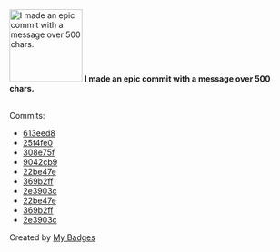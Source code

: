 <img src="https://my-badges.github.io/my-badges/epic-commit.png" alt="I made an epic commit with a message over 500 chars." title="I made an epic commit with a message over 500 chars." width="128">
<strong>I made an epic commit with a message over 500 chars.</strong>
<br><br>

Commits:

- <a href="https://github.com/dwesh163/labo-docker/commit/613eed82e8b1064a178a01fdf8e9b3568e6a23ce">613eed8</a>
- <a href="https://github.com/Rignchen/depot/commit/25f4fe07aebd52852b70725fd52672683c9314af">25f4fe0</a>
- <a href="https://github.com/Rignchen/climat_guardian/commit/308e75f8c714b8466671d31e37eb02b24eb0a15d">308e75f</a>
- <a href="https://github.com/Rignchen/climat_guardian/commit/9042cb98762df4a3d1809ede8ee7b77b1225f5da">9042cb9</a>
- <a href="https://github.com/Rignchen/ex-postgress/commit/22be47e03461001fc099c35b68da505eb755d134">22be47e</a>
- <a href="https://github.com/Rignchen/ex-postgress/commit/369b2ff9d5a0f2a2fa8e5f486cdde62da1937b90">369b2ff</a>
- <a href="https://github.com/Rignchen/ex-postgress/commit/2e3903c1a8435e18d4952b1254d5f3c9077885b1">2e3903c</a>
- <a href="https://github.com/jordyBSK/ex-postgress/commit/22be47e03461001fc099c35b68da505eb755d134">22be47e</a>
- <a href="https://github.com/jordyBSK/ex-postgress/commit/369b2ff9d5a0f2a2fa8e5f486cdde62da1937b90">369b2ff</a>
- <a href="https://github.com/jordyBSK/ex-postgress/commit/2e3903c1a8435e18d4952b1254d5f3c9077885b1">2e3903c</a>


Created by <a href="https://github.com/my-badges/my-badges">My Badges</a>